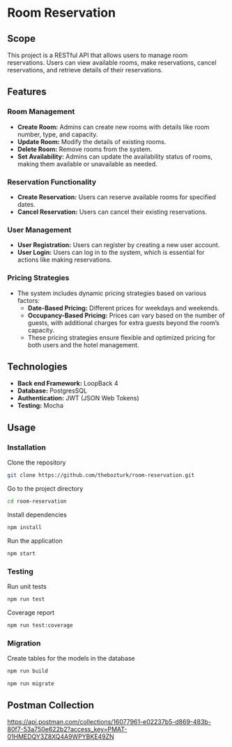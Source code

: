 # Room Reservation

## Scope

This project is a RESTful API that allows users to manage room reservations. Users can view available rooms, make reservations, cancel reservations, and retrieve details of their reservations.

## Features

### Room Management
- **Create Room:** Admins can create new rooms with details like room number, type, and capacity.
- **Update Room:** Modify the details of existing rooms.
- **Delete Room:** Remove rooms from the system.
- **Set Availability:** Admins can update the availability status of rooms, making them available or unavailable as needed.

### Reservation Functionality
- **Create Reservation:** Users can reserve available rooms for specified dates.
- **Cancel Reservation:** Users can cancel their existing reservations.

### User Management
- **User Registration:** Users can register by creating a new user account.
- **User Login:** Users can log in to the system, which is essential for actions like making reservations.

### Pricing Strategies
- The system includes dynamic pricing strategies based on various factors:
    - **Date-Based Pricing:** Different prices for weekdays and weekends.
    - **Occupancy-Based Pricing:** Prices can vary based on the number of guests, with additional charges for extra guests beyond the room’s capacity.
    - These pricing strategies ensure flexible and optimized pricing for both users and the hotel management.


## Technologies

- **Back end Framework:** LoopBack 4
- **Database:** PostgresSQL
- **Authentication:** JWT (JSON Web Tokens)
- **Testing:** Mocha

## Usage

### Installation

Clone the repository

```sh
git clone https://github.com/thebozturk/room-reservation.git
```

Go to the project directory

```sh
cd room-reservation
```

Install dependencies

```sh
npm install
```
Run the application

```sh
npm start
```

### Testing

Run unit tests

```sh
npm run test
```

Coverage report

```sh
npm run test:coverage
```

### Migration

Create tables for the models in the database

```sh
npm run build
```

```sh
npm run migrate
```

## Postman Collection

https://api.postman.com/collections/16077961-e02237b5-d869-483b-80f7-53a750e622b2?access_key=PMAT-01HMEDQY3Z8XQ4A9WPYBKE49ZN